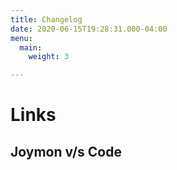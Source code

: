 ```yaml
---
title: Changelog
date: 2020-06-15T19:28:31.000-04:00
menu:
  main:
    weight: 3

---
```

# Links

## Joymon v/s Code